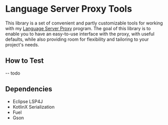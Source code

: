 # Language Server Proxy Tools

This library is a set of convenient and partly customizable tools for working with my [Language Server Proxy](https://github.com/MozarellaMan/rust-lsp-proxy) program.
The goal of this library is to enable you to have an easy-to-use interface with the proxy, with useful defaults, while also providing room for flexibility and tailoring to your project's needs.

## How to Test

-- todo

## Dependencies

- Eclipse LSP4J
- KotlinX Serialization
- Fuel
- Gson